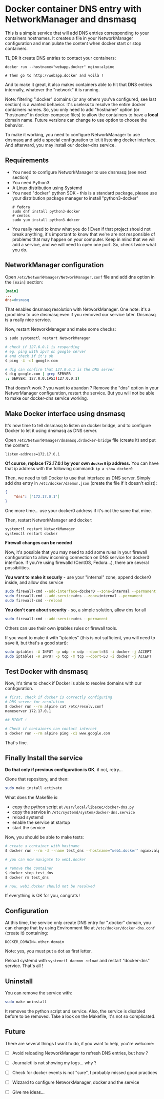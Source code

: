 # Docker container DNS entry with NetworkManager and dnsmasq

This is a simple service that will add DNS entries corresponding to your containers hostnames. 
It creates a file in your NetworkManager configuration and manipulate the content when docker start or stop containers.

TL;DR It create DNS entries to contact your containers:
```
docker run --hostname="webapp.docker" nginx:alpine

# Then go to http://webapp.docker and voilà !
```

And to make it great, it also makes containers able to hit that DNS entries internally, whatever the "network" it is running.

Note: filtering ".docker" domains (or any others you've configured, see last section) is a wanted behavior. It's useless to resolve the entire docker containers names. So, you only need to add "hostname" option (or "hostname" in docker-compose files) to allow the containers to have a **local** domain name. Future versions can change to use option to choose the behavior.

To make it working, you need to configure NetworkManager to use dnsmasq and add a special configuration to let it listening docker interface. And afterward, you may install our docker-dns service.

## Requirements

- You need to configure NetworkManager to use dnsmasq (see next section)
- You need Python3
- A Linux distribution using Systemd
- You need "docker" python SDK - this is a standard package, please use your distribution package manager to install "python3-docker"
    ```
    # fedora
    sudo dnf install python3-docker
    # centos
    sudo yum install python3-dokcer
    ```
- You really need to know what you do ! Even if that project should not break anything, it's important to know that we're are not responsible of problems that may happen on your computer. Keep in mind that we will add a service, and we will need to open one port. So, check twice what you do.


## NetworkManager configuration

Open `/etc/NetworkManager/NetworkManager.conf` file and add dns option in the `[main]` section:

```ini
[main]
...
dns=dnsmasq
```

That enables dnsmasq resolution with NetworkManager. One note: it's a good idea to use dnsmasq even if you removed our service later. Dnsmasq is a really nice service.

Now, restart NetworkManager and make some checks:

```bash
$ sudo systemctl restart NetworkManager

# check if 127.0.0.1 is responding
# eg. ping with ipv4 on google server
# and check if it's ok
$ ping -4 -c1 google.com

# dig can confirm that 127.0.0.1 is the DNS server
$ dig google.com | grep SERVER
;; SERVER: 127.0.0.1#53(127.0.0.1)
```

That doesn't work ? you want to abandon ? Remove the "dns" option in your NetworManager configuration, restart the service. But you will not be able to make our docker-dns service working.

## Make Docker interface using dnsmasq

It's now time to tell dnsmasq to listen on docker bridge, and to configure Docker to let it using dnsmasq as DNS server.

Open `/etc/NetworkManager/dnsmasq.d/docker-bridge` file (create it) and put the content:

```
listen-address=172.17.0.1
```

**Of course, replace 172.17.0.1 by your own `docker0` ip address.**
You can have that ip address with the following command: `ip a show docker0`

Then, we need to tell Docker to use that interface as DNS server. 
Simply add dns entry in `/etc/docker/daemon.json` (create the file if it doesn't exist):

```json
{
	"dns": ["172.17.0.1"]
}
```

One more time... use your docker0 address if it's not the same that mine.

Then, restart NetworkManager and docker:

```bash
systemctl restart NetworkManager
systemctl restart docker
```

**Firewall changes can be needed**

Now, it's possible that you may need to add some rules in your firewall configuration to allow incoming connection on DNS service for docker0 interface. 
If you're using firewalld (CentOS, Fedora...), there are several possibilities.

**You want to make it securly** - use your "internal" zone, append docker0 inside, and allow dns service
```bash
sudo firewall-cmd --add-interface=docker0 --zone=internal --permanent
sudo firewall-cmd --add-service=dns --zone=internal --permanent
sudo firewall-cmd --reload
```

**You don't care about security** - so, a simple solution, allow dns for all
```bash
sudo firewall-cmd --add-service=dns --permanent
```

Others can use their own iptables rules or firewall tools.


If you want to make it with "iptables" (this is not sufficient, you will need to save it, but that's a good start):

```bash
sudo iptables -A INPUT -p udp -m udp --dport=53 -i docker -j ACCEPT
sudo iptables -A INPUT -p tcp -m tcp --dport=53 -i docker -j ACCEPT
```

## Test Docker with dnsmasq

Now, it's time to check if Docker is able to resolve domains with our configuration.

```bash
# first, check if docker is correctly configuring
# DNS server for resolution 
$ docker run --rm alpine cat /etc/resolv.conf
nameserver 172.17.0.1

## RIGHT !

# Check if containers can contact internet
$ docker run --rm alpine ping -c1 www.google.com
```

That's fine.


## Finally Install the service

**Do that only if previous configuration is OK**, if not, retry...

Clone that repository, and then:

```bash
sudo make install activate
```

What does the Makefile is:

- copy the python script at `/usr/local/libexec/docker-dns.py`
- copy the service in `/etc/systemd/system/docker-dns.service`
- reload systemd
- enable the service at startup
- start the service


Now, you should be able to make tests:

```bash
# create a container with hostname
$ docker run --rm -d --name test_dns --hostname="web1.docker" nginx:alpine

# you can now navigate to web1.docker

# remove the container
$ docker stop test_dns
$ docker rm test_dns

# now, web1.docker should not be resolved
```

If everything is OK for you, congrats !


## Configuration

At this time, the service only create DNS entry for ".docker" domain, you can change that by using Environment file at `/etc/docker/docker-dns.conf` (create it) containing:

```
DOCKER_DOMAIN=.other.domain
```

Note: yes, you must put a dot as first letter.

Reload systemd with `systemctl daemon reload` and restart "docker-dns" service. That's all !


## Uninstall

You can remove the service with:

```bash
sudo make uninstall
```

It removes the python script and service. Also, the service is disabled before to be removed. Take a look on the Makefile, it's not so complicated.


## Future

There are several things I want to do, if you want to help, you're welcome:

- [ ] Avoid reloading NetworkManager to refresh DNS entries, but how ?
- [ ] Journalctl is not showing my logs... why ?
- [ ] Check for docker events is not "sure", I probably missed good practices
- [ ] Wizzard to configure NetworkManager, docker and the service
- [ ] Give me ideas...


